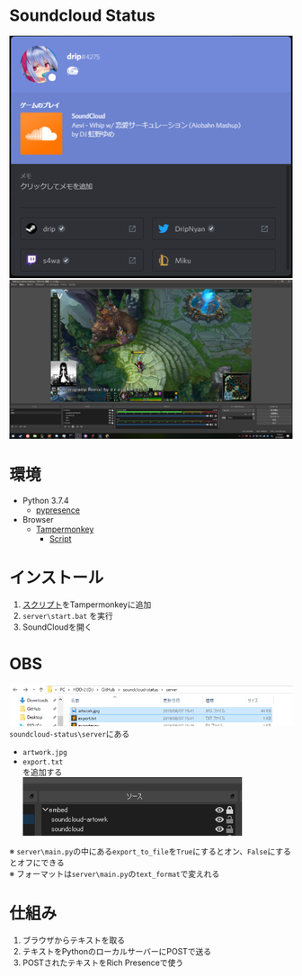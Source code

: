 # Soundcloud Status
![image1](https://github.com/S4WA/files/blob/master/soundcloud-status/Screenshot_1.png?raw=true)  
![image2](https://github.com/S4WA/files/blob/master/soundcloud-status/Screenshot_2.png?raw=true)  

# 環境
 - Python 3.7.4
   - [pypresence](https://github.com/qwertyquerty/pypresence)
 - Browser
   - [Tampermonkey](https://chrome.google.com/webstore/detail/tampermonkey/dhdgffkkebhmkfjojejmpbldmpobfkfo)
     - [Script](https://github.com/S4WA/soundcloud-status/raw/master/chrome/contents.user.js)

# インストール
1. [スクリプト](https://github.com/S4WA/soundcloud-status/raw/master/chrome/contents.user.js)をTampermonkeyに追加
2. ``server\start.bat`` を実行
3. SoundCloudを開く

# OBS
![image3](https://github.com/S4WA/files/blob/master/soundcloud-status/Screenshot_3.png?raw=true)  
``soundcloud-status\server``にある  
- ``artwork.jpg``  
- ``export.txt``  
を追加する  
![image4](https://github.com/S4WA/files/blob/master/soundcloud-status/Screenshot_4.png?raw=true)  

※ ``server\main.py``の中にある``export_to_file``を``True``にするとオン、``False``にするとオフにできる  
※ フォーマットは``server\main.py``の``text_format``で変えれる


# 仕組み
1. ブラウザからテキストを取る
2. テキストをPythonのローカルサーバーにPOSTで送る
3. POSTされたテキストをRich Presenceで使う